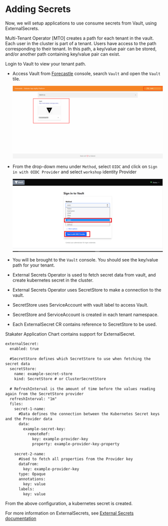 # Adding Secrets

Now, we will setup applications to use consume secrets from Vault, using ExternalSecrets.

Multi-Tenant Operator [MTO] creates a path for each tenant in the vault. 
Each user in the cluster is part of a tenant. 
Users have access to the path corresponding to their tenant.
In this path, a key/value pair can be stored, and/or another path containing key/value pair can exist. 

Login to Vault to view your tenant path.

- Access Vault from  [Forecastle](https://forecastle-stakater-forecastle.apps.devtest.vxdqgl7u.kubeapp.cloud) console, search `Vault` and open the `Vault` tile.

    ![Forecastle-Vault](./images/forecastle-vault.png)
- From the drop-down menu under `Method`, select `OIDC` and click on `Sign in with OIDC Provider` and select `workshop` identity Provider

    ![Vault-ocic-login](./images/vault-ocic-login.png)

- You will be brought to the `Vault` console. You should see the key/value path for your tenant.
    

- External Secrets Operator is used to fetch secret data from vault, and create kubernetes secret in the cluster.
- External Secrets Operator uses SecretStore to make a connection to the vault.
- SecretStore uses ServiceAccount with vault label to access Vault.
- SecretStore and ServiceAccount is created in each tenant namespace.
- Each ExternalSecret CR contains reference to SecretStore to be used.

Stakater Application Chart contains support for ExternalSecret. 

```
externalSecret:
  enabled: true

  #SecretStore defines which SecretStore to use when fetching the secret data
  secretStore:
    name: example-secret-store
    kind: SecretStore # or ClusterSecretStore  

  # RefreshInterval is the amount of time before the values reading again from the SecretStore provider
  refreshInterval: "1m"
  files:
    secret-1-name:
      #Data defines the connection between the Kubernetes Secret keys and the Provider data 
      data:
        example-secret-key:
          remoteRef:
            key: example-provider-key
            property: example-provider-key-property

    secret-2-name:
      #Used to fetch all properties from the Provider key
      dataFrom:
        key: example-provider-key
      type: Opaque
      annotations:
        key: value
      labels:
        key: value
```
From the above configuration, a kubernetes secret is created.

For more information on ExternalSecrets, see [External Secrets documentation](https://external-secrets.io/v0.8.1/introduction/overview/)